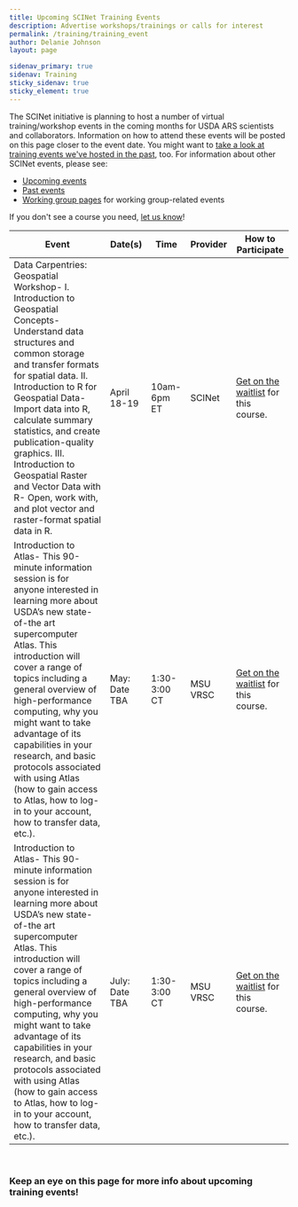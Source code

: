 ```yaml
---
title: Upcoming SCINet Training Events 
description: Advertise workshops/trainings or calls for interest
permalink: /training/training_event
author: Delanie Johnson
layout: page

sidenav_primary: true
sidenav: Training
sticky_sidenav: true
sticky_element: true
---
```


The SCINet initiative is planning to host a number of virtual training/workshop events in the coming months for USDA ARS scientists and collaborators. Information on how to attend these events will be posted on this page closer to the event date. You might want to [take a look at training events we've hosted in the past](/training-archive), too. For information about other SCINet events, please see:
* [Upcoming events](/events/upcoming_events)
* [Past events](/events-archive/)
* [Working group pages](/working-groups) for working group-related events

If you don't see a course you need, [let us know](https://forms.office.com/g/tVtE8wEgAt)!

|**Event** | **Date(s)** | **Time** | **Provider** | **How to Participate** |
|------|------|------|--------|--------|
|Data Carpentries: Geospatial Workshop- I. Introduction to Geospatial Concepts-	Understand data structures and common storage and transfer formats for spatial data. II. Introduction to R for Geospatial Data- Import data into R, calculate summary statistics, and create publication-quality graphics. III. Introduction to Geospatial Raster and Vector Data with R-	Open, work with, and plot vector and raster-format spatial data in R. | April 18-19 | 10am-6pm ET | SCINet | [Get on the waitlist](https://forms.office.com/g/tVtE8wEgAt) for this course. |
|Introduction to Atlas- This 90-minute information session is for anyone interested in learning more about USDA’s new state-of-the art supercomputer Atlas. This introduction will cover a range of topics including a general overview of high-performance computing, why you might want to take advantage of its capabilities in your research, and basic protocols associated with using Atlas (how to gain access to Atlas, how to log-in to your account, how to transfer data, etc.). | May: Date TBA | 1:30-3:00 CT | MSU VRSC | [Get on the waitlist](https://forms.office.com/g/tVtE8wEgAt) for this course. | 
|Introduction to Atlas- This 90-minute information session is for anyone interested in learning more about USDA’s new state-of-the art supercomputer Atlas. This introduction will cover a range of topics including a general overview of high-performance computing, why you might want to take advantage of its capabilities in your research, and basic protocols associated with using Atlas (how to gain access to Atlas, how to log-in to your account, how to transfer data, etc.). | July: Date TBA | 1:30-3:00 CT | MSU VRSC | [Get on the waitlist](https://forms.office.com/g/tVtE8wEgAt) for this course. | 

<br>

### Keep an eye on this page for more info about upcoming training events!

